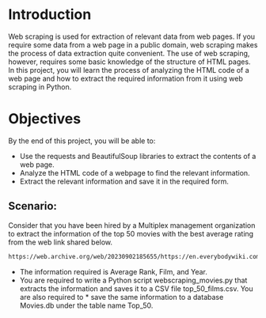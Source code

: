 # Introduction
Web scraping is used for extraction of relevant data from web pages. If you require some data from a web page in a public domain, web scraping makes the process of data extraction quite convenient. The use of web scraping, however, requires some basic knowledge of the structure of HTML pages. In this project, you will learn the process of analyzing the HTML code of a web page and how to extract the required information from it using web scraping in Python.

# Objectives
By the end of this project, you will be able to:
* Use the requests and BeautifulSoup libraries to extract the contents of a web page.
* Analyze the HTML code of a webpage to find the relevant information.
* Extract the relevant information and save it in the required form.
## Scenario:
Consider that you have been hired by a Multiplex management organization to extract the information of the top 50 movies with the best average rating from the web link shared below.
```html
https://web.archive.org/web/20230902185655/https://en.everybodywiki.com/100_Most_Highly-Ranked_Films
```
* The information required is Average Rank, Film, and Year.
* You are required to write a Python script webscraping_movies.py that extracts the information and saves it to a CSV file top_50_films.csv. You are also required to * save the same information to a database Movies.db under the table name Top_50.




